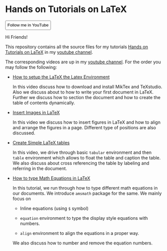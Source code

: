 # Hands on Tutorials on LaTeX

<a href="https://www.youtube.com/channel/UCx1rEg4qR8OIqgj8NdmEixA?view_as=subscriber"><button type="button" style="background:none; border:gray 1px solid; border-radius: 3px; min-height:30px; color:black;"> Follow me in YouTube </button> </a>

Hi Friends!

This repository contains  all the source files for my tutorials [Hands on Tutorials on LaTeX](https://www.youtube.com/watch?v=uhxy6cXzPt0&list=PLiOG4qN1VTQiX5421RyPyO0TCd7IWz8fm) in my [youtube channel](https://www.youtube.com/channel/UCx1rEg4qR8OIqgj8NdmEixA?view_as=subscriber).

The corresponding videos are up in my [youtube channel](https://www.youtube.com/playlist?list=PLiOG4qN1VTQiX5421RyPyO0TCd7IWz8fm).
For the order you may follow the following:
- [How to setup the LaTeX the Latex Environment](https://www.youtube.com/watch?v=uhxy6cXzPt0&list=PLiOG4qN1VTQiX5421RyPyO0TCd7IWz8fm&index=1&t=3s)

    In this video discuss how to download and install MikTex and TeXstudio. Also we discuss about to how to write your first document in LaTeX. Further we discuss how to section the document and how to create the table of contents dynamically. 

- [Insert Images in LaTeX](https://www.youtube.com/watch?v=F-K-smBLf3g&list=PLiOG4qN1VTQiX5421RyPyO0TCd7IWz8fm&index=2&t=0s)

    In this video we discuss how to insert figures in LaTeX and how to align and arrange the figures in a page. Different type of positions are also discussed. 

- [Create Simple LaTeX tables](https://www.youtube.com/watch?v=qfDlX5UsFog&index=3&t=224s&list=PLiOG4qN1VTQiX5421RyPyO0TCd7IWz8fm)
    
    In this video, we drive through basic `tabular` environment and then `table` environment which allows to float the table and caption the table. We also discuss about cross referencing the table by labeling and referring in the document. 

- [How to type Math Equations in LaTeX](https://github.com/davidrajdgl/Hands-on-Tutorials-on-LaTeX/tree/master/4.Type%20Equations)

    In this tutorial, we run through how to type different math equations in our documents. We introduce `amsmath` package for the same.  We mainly focus on 
    - Inline equations (using `$` symbol)
    - `equation` environment to type the display style equations with numbers. 

    - `align` environment to align the equations in a proper way. 
    
    We also discuss how to number and remove the equation numbers. 


